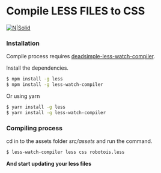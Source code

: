 # Compile LESS FILES to CSS

[![N|Solid](https://cldup.com/dTxpPi9lDf.thumb.png)](https://nodesource.com/products/nsolid)

### Installation

Compile process requires [deadsimple-less-watch-compiler](https://github.com/jonycheung/deadsimple-less-watch-compiler).

Install the dependencies.

```sh
$ npm install -g less
$ npm install -g less-watch-compiler
```

Or using yarn

```sh
$ yarn install -g less
$ yarn install -g less-watch-compiler
```

### Compiling process

cd in to the assets folder *src/assets* and run the command.

```sh
$ less-watch-compiler less css robotois.less
```

**And start updating your less files**
